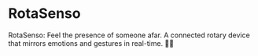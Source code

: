 # RotaSenso
RotaSenso: Feel the presence of someone afar. A connected rotary device that mirrors emotions and gestures in real-time. 🔄💙
